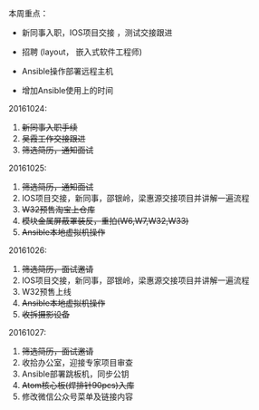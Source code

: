 本周重点：

* 新同事入职，IOS项目交接 ，测试交接跟进

* 招聘 \(layout， 嵌入式软件工程师\)

* Ansible操作部署远程主机

* 增加Ansible使用上的时间


20161024:

1. ~~新同事入职手续~~
2. ~~吴霞工作交接跟进~~
3. ~~筛选简历，通知面试~~

20161025:

1. ~~筛选简历，通知面试~~
2. IOS项目交接，新同事，邵银岭，梁惠源交接项目并讲解一遍流程 
3. ~~W32预售淘宝上仓库~~
4. ~~模块金属屏蔽罩装反，重拍\(W6,W7,W32,W33\)~~
5. ~~Ansible本地虚拟机操作~~

20161026:

1. ~~筛选简历，面试邀请~~
2. IOS项目交接，新同事，邵银岭，梁惠源交接项目并讲解一遍流程
3. W32预售上线 
4. ~~Ansible本地虚拟机操作~~
5. ~~收拆摄影设备~~

20161027:

1. ~~筛选简历，面试邀请~~
2. 收拾办公室，迎接专家项目审查
3. Ansible部署跳板机，同步公钥
4. ~~Atom核心板\(焊排针90pcs\)入库~~
5. 修改微信公众号菜单及链接内容

